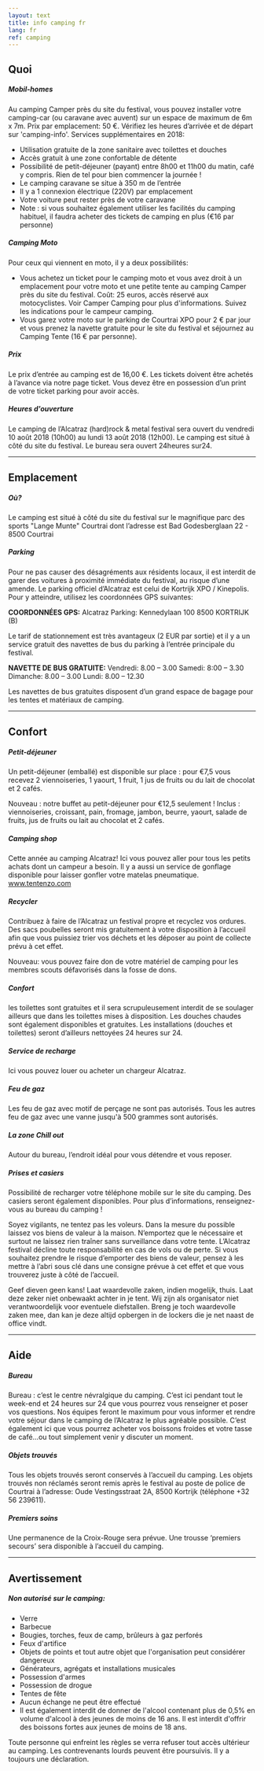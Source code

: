 ```yaml
---
layout: text
title: info camping fr
lang: fr
ref: camping
---
```


## Quoi

##### Mobil-homes
Au camping Camper près du site du festival, vous pouvez installer votre camping-car (ou caravane avec auvent) sur un espace de maximum de 6m x 7m. Prix par emplacement: 50 €. Vérifiez les heures d’arrivée et de départ sur 'camping-info'. Services supplémentaires en 2018:

* Utilisation gratuite de la zone sanitaire avec toilettes et douches
* Accès gratuit à une zone confortable de détente
* Possibilité de petit-déjeuner (payant) entre 8h00 et 11h00 du matin, café y compris. Rien de tel pour bien commencer la journée !
* Le camping caravane se situe à 350 m de l’entrée
* Il y a 1 connexion électrique (220V) par emplacement
* Votre voiture peut rester près de votre caravane
* Note : si vous souhaitez également utiliser les facilités du camping habituel, il faudra acheter des tickets de camping en plus (€16 par personne)

##### Camping Moto
Pour ceux qui viennent en moto, il y a deux possibilités:

* Vous achetez un ticket pour le camping moto et vous avez droit à un emplacement pour votre moto et une petite tente au camping Camper près du site du festival. Coût: 25 euros, accès réservé aux motocyclistes. Voir Camper Camping pour plus d'informations. Suivez les indications pour le campeur camping.
* Vous garez votre moto sur le parking de Courtrai XPO pour 2 € par jour et vous prenez la navette gratuite pour le site du festival et séjournez au Camping Tente (16 € par personne).

##### Prix
Le prix d’entrée au camping est de 16,00 €.
Les tickets doivent être achetés à l’avance via notre page ticket. Vous devez être en possession d’un print de votre ticket parking pour avoir accès.

##### Heures d'ouverture
Le camping de l’Alcatraz (hard)rock & metal festival sera ouvert du vendredi 10 août 2018 (10h00) au lundi 13 août 2018 (12h00). Le camping est situé à côté du site du festival. Le bureau sera ouvert 24heures sur24.



---


## Emplacement

##### Où?
Le camping est situé à côté du site du festival sur le magnifique parc des sports "Lange Munte" Courtrai dont l’adresse est Bad Godesberglaan 22 - 8500 Courtrai

##### Parking
Pour ne pas causer des désagréments aux résidents locaux, il est interdit de garer des voitures à proximité immédiate du festival, au risque d’une amende. Le parking officiel d’Alcatraz est celui de Kortrijk XPO / Kinepolis. Pour y atteindre, utilisez les coordonnées GPS suivantes:

**COORDONNÉES GPS:**
Alcatraz Parking:
Kennedylaan 100
8500 KORTRIJK (B)

Le tarif de stationnement est très avantageux (2 EUR par sortie) et il y a un service gratuit des navettes de bus du parking à l’entrée principale du festival.

**NAVETTE DE BUS GRATUITE:**
Vendredi: 8.00 – 3.00
Samedi: 8:00 – 3.30
Dimanche: 8.00 – 3.00
Lundi: 8.00 – 12.30

Les navettes de bus gratuites disposent d’un grand espace de bagage pour les tentes et matériaux de camping.


---


## Confort

##### Petit-déjeuner
Un petit-déjeuner (emballé) est disponible sur place : pour €7,5 vous recevez 2 viennoiseries, 1 yaourt, 1 fruit, 1 jus de fruits ou du lait de chocolat et 2 cafés.

Nouveau : notre buffet au petit-déjeuner pour €12,5 seulement ! Inclus : viennoiseries, croissant, pain, fromage, jambon, beurre, yaourt, salade de fruits, jus de fruits ou lait au chocolat et 2 cafés.

##### Camping shop
Cette année au camping Alcatraz! Ici vous pouvez aller pour tous les petits achats dont un campeur a besoin. Il y a aussi un service de gonflage disponible pour laisser gonfler votre matelas pneumatique. www.tentenzo.com

##### Recycler
Contribuez à faire de l’Alcatraz un festival propre et recyclez vos ordures. Des sacs poubelles seront mis gratuitement à votre disposition à l’accueil afin que vous puissiez trier vos déchets et les déposer au point de collecte prévu à cet effet.

Nouveau: vous pouvez faire don de votre matériel de camping pour les membres scouts défavorisés dans la fosse de dons.

##### Confort
les toilettes sont gratuites et il sera scrupuleusement interdit de se soulager ailleurs que dans les toilettes mises à disposition. Les douches chaudes sont également disponibles et gratuites. Les installations (douches et toilettes) seront d’ailleurs nettoyées 24 heures sur 24.

##### Service de recharge
Ici vous pouvez louer ou acheter un chargeur Alcatraz.

##### Feu de gaz
Les feu de gaz avec motif de perçage ne sont pas autorisés. Tous les autres feu de gaz avec une vanne jusqu'à 500 grammes sont autorisés.

##### La zone Chill out
Autour du bureau, l’endroit idéal pour vous détendre et vous reposer.

##### Prises et casiers
Possibilité de recharger votre téléphone mobile sur le site du camping.
Des casiers seront également disponibles. Pour plus d’informations, renseignez-vous au bureau du camping !

Soyez vigilants, ne tentez pas les voleurs.
Dans la mesure du possible laissez vos biens de valeur à la maison. N’emportez que le nécessaire et surtout ne laissez rien traîner sans surveillance dans votre tente. L’Alcatraz festival décline toute responsabilité en cas de vols ou de perte. Si vous souhaitez prendre le risque d’emporter des biens de valeur, pensez à les mettre à l’abri sous clé dans une consigne prévue à cet effet et que vous trouverez juste à côté de l’accueil.

Geef dieven geen kans!
Laat waardevolle zaken, indien mogelijk, thuis. Laat deze zeker niet onbewaakt achter in je tent. Wij zijn als organisator niet verantwoordelijk voor eventuele diefstallen. Breng je toch waardevolle zaken mee, dan kan je deze altijd opbergen in de lockers die je net naast de office vindt.



---



## Aide

##### Bureau
Bureau : c’est le centre névralgique du camping. C’est ici pendant tout le week-end et 24 heures sur 24 que vous pourrez vous renseigner et poser vos questions. Nos équipes feront le maximum pour vous informer et rendre votre séjour dans le camping de l’Alcatraz le plus agréable possible. C’est également ici que vous pourrez acheter vos boissons froides et votre tasse de café…ou tout simplement venir y discuter un moment.

##### Objets trouvés
Tous les objets trouvés seront conservés à l’accueil du camping. Les objets trouvés non réclamés seront remis après le festival au poste de police de Courtrai à l’adresse: Oude Vestingsstraat 2A, 8500 Kortrijk (téléphone +32 56 239611).

##### Premiers soins
Une permanence de la Croix-Rouge sera prévue. Une trousse ‘premiers secours’ sera disponible à l’accueil du camping.



---



## Avertissement

##### Non autorisé sur le camping:

* Verre
* Barbecue
* Bougies, torches, feux de camp, brûleurs à gaz perforés
* Feux d'artifice
* Objets de points et tout autre objet que l'organisation peut considérer dangereux
* Générateurs, agrégats et installations musicales
* Possession d'armes
* Possession de drogue
* Tentes de fête
* Aucun échange ne peut être effectué
* Il est également interdit de donner de l'alcool contenant plus de 0,5% en volume d'alcool à des jeunes de moins de 16 ans. Il est interdit d'offrir des boissons fortes aux jeunes de moins de 18 ans.

Toute personne qui enfreint les règles se verra refuser tout accès ultérieur au camping. Les contrevenants lourds peuvent être poursuivis. Il y a toujours une déclaration.
